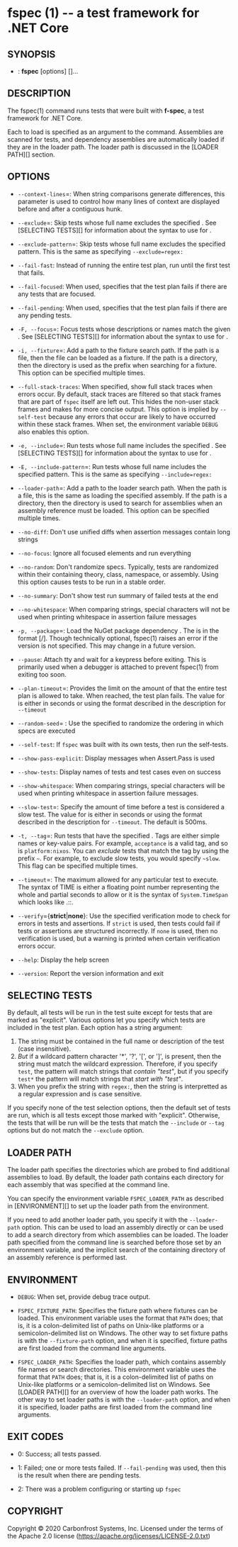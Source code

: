 fspec (1) -- a test framework for .NET Core
===========================================

## SYNOPSIS

* :
      **fspec** [options] [<assembly>]...

## DESCRIPTION

The fspec(1) command runs tests that were built with **f-spec**, a test framework for .NET Core.

Each <assembly> to load is specified as an argument to the command.  Assemblies are scanned for tests, and dependency assemblies are automatically loaded if they are in the loader path.  The loader path is discussed in the [LOADER PATH][] section.

## OPTIONS

* `--context-lines`=<count>:
  When string comparisons generate differences, this parameter is used to control how many lines of context are displayed before and after a contiguous hunk.

* `--exclude`=<string>:
  Skip tests whose full name excludes the specified <string>.  See [SELECTING TESTS][] for information about the syntax to use for <string>.

* `--exclude-pattern`=<regex>:
  Skip tests whose full name excludes the specified <regex> pattern.  This is the same as specifying `--exclude=regex:`<regex>

* `--fail-fast`:
  Instead of running the entire test plan, run until the first test that fails.

* `--fail-focused`:
  When used, specifies that the test plan fails if there are any tests that are focused.

* `--fail-pending`:
  When used, specifies that the test plan fails if there are any pending tests.

* `-F, --focus`=<string>:
  Focus tests whose descriptions or names match the given <string>.  See [SELECTING TESTS][] for information about the syntax to use for <string>.

* `-i, --fixture`=<path>:
  Add a path to the fixture search path.  If the path is a file, then the file can be loaded as a fixture.  If the path is a directory, then the directory is used as the prefix when searching for a fixture.  This option can be specified multiple times.

* `--full-stack-traces`:
  When specified, show full stack traces when errors occur.  By default, stack traces are filtered so that stack frames that are part of `fspec` itself are left out.  This hides the non-user stack frames and makes for more concise output.  This option is implied by `--self-test` because any errors that occur are likely to have occurred within these stack frames.  When set, the environment variable `DEBUG` also enables this option.

* `-e, --include`=<string>:
  Run tests whose full name includes the specified <string>.  See [SELECTING TESTS][] for information about the syntax to use for <string>.

* `-E, --include-pattern`=<regex>:
  Run tests whose full name includes the specified <regex> pattern.  This is the same as specifying `--include=regex:`<regex>

* `--loader-path`=<path>:
  Add a path to the loader search path.  When the path is a file, this is the same as loading the specified assembly.  If the path is a directory, then the directory is used to search for assemblies when an assembly reference must be loaded.  This option can be specified multiple times.

* `--no-diff`:
  Don't use unified diffs when assertion messages contain long strings

* `--no-focus`:
  Ignore all focused elements and run everything

* `--no-random`:
  Don't randomize specs.  Typically, tests are randomized within their containing theory, class, namespace, or assembly.  Using this option causes tests to be run in a stable order.

* `--no-summary`:
  Don't show test run summary of failed tests at the end

*  `--no-whitespace`:
   When comparing strings, special characters will not be used when printing whitespace in assertion failure messages

* `-p, --package`=<formula>:
  Load the NuGet package dependency <formula>.  The <formula> is in the format <name>[/<version>].  Though technically optional, fspec(1) raises an error if the version is not specified.  This may change in a future version.

* `--pause`:
  Attach tty and wait for a keypress before exiting.  This is primarily used when a debugger is attached to prevent fspec(1) from exiting too soon.

* `--plan-timeout`=<time>:
  Provides the limit on the amount of <time> that the entire test plan is allowed to take.  When reached, the test plan fails.  The value for <time> is either in seconds or using the format described in the description for  `--timeout`

* `--random-seed`=<seed> :
  Use the specified <seed> to randomize the ordering in which specs are executed

* `--self-test`:
  If `fspec` was built with its own tests, then run the self-tests.

* `--show-pass-explicit`:
  Display messages when Assert.Pass is used

* `--show-tests`:
  Display names of tests and test cases even on success

* `--show-whitespace`:
  When comparing strings, special characters will be used when printing whitespace in assertion failure messages.

* `--slow-test`=<time>:
  Specify the amount of time before a test is considered a slow test.  The value for <time> is either in seconds or using the format described in the description for  `--timeout`.  The default is 500ms.

* `-t, --tag`=<tag>:
  Run tests that have the specified <tag>.  Tags are either simple names or key-value pairs.  For example, `acceptance` is a valid tag, and so is `platform:nixos`.  You can _exclude_ tests that match the tag by using the prefix `~`.  For example, to exclude slow tests, you would specify `~slow`.  This flag can be specified multiple times.

* `--timeout`=<time>:
  The maximum <time> allowed for any particular test to execute.  The syntax of TIME is either a floating point number representing the whole and partial seconds to allow or it is the syntax of `System.TimeSpan` which looks like <days>.<hours>:<minutes>:<seconds>.<ticks>

* `--verify`={**strict**|**none**}:
  Use the specified verification mode to check for errors in tests and assertions.  If `strict` is used, then tests could fail if tests or assertions are structured incorrectly.  If `none` is used, then no verification is used, but a warning is printed when certain verification errors occur.

* `--help`:
  Display the help screen

* `--version`:
  Report the version information and exit

## SELECTING TESTS

By default, all tests will be run in the test suite except for tests that are marked as "explicit".  Various options let you specify which tests are included in the test plan.  Each option has a string argument:

1.  The string must be contained in the full name or description of the test (case insensitive).
2.  _But_ if a wildcard pattern character '*', '?', '[', or ']', is present, then the string must match the wildcard expression.  Therefore, if you specify `test`, the pattern will match strings that _contain "test"_, but if you specify `test*` the pattern will match strings that _start with "test"_.
3.  When you prefix the string with `regex:`, then the string is interpretted as a regular expression and is case sensitive.

If you specify none of the test selection options, then the default set of tests are run, which is all tests except those marked with "explicit".
Otherwise, the tests that will be run will be the tests that match the `--include` or `--tag` options but do not match the `--exclude` option.

## LOADER PATH

The loader path specifies the directories which are probed to find additional assemblies to load.  By default, the loader path contains each directory for each assembly that was specified at the command line.

You can specify the environment variable `FSPEC_LOADER_PATH` as described in [ENVIRONMENT][] to set up the loader path from the environment.

If you need to add another loader path, you specify it with the `--loader-path` option.  This can be used to load an assembly directly or can be used to add a search directory from which assemblies can be loaded.  The loader path specified from the command line is searched before those set by an environment variable, and the implicit search of the containing directory of an assembly reference is performed last.

## ENVIRONMENT

* `DEBUG`:
   When set, provide debug trace output.

* `FSPEC_FIXTURE_PATH`:
  Specifies the fixture path where fixtures can be loaded.  This environment variable uses the format that `PATH` does; that is, it is a colon-delimited list of paths on Unix-like platforms or a semicolon-delimited list on Windows.  The other way to set fixture paths is with the `--fixture-path` option, and when it is specified, fixture paths are first loaded from the command line arguments.

* `FSPEC_LOADER_PATH`:
  Specifies the loader path, which contains assembly file names or search directories.  This environment variable uses the format that `PATH` does; that is, it is a colon-delimited list of paths on Unix-like platforms or a semicolon-delimited list on Windows.  See [LOADER PATH][] for an overview of how the loader path works.  The other way to set loader paths is with the `--loader-path` option, and when it is specified, loader paths are first loaded from the command line arguments.

## EXIT CODES

* 0:
  Success; all tests passed.

* 1:
  Failed; one or more tests failed.  If `--fail-pending` was used, then this is the result when there are pending tests.

* 2:
  There was a problem configuring or starting up `fspec`

## COPYRIGHT

Copyright © 2020 Carbonfrost Systems, Inc.  Licensed under the terms of the Apache 2.0 license (https://apache.org/licenses/LICENSE-2.0.txt)
